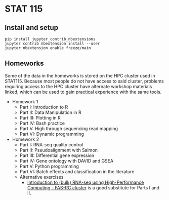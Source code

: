 # STAT 115

## Install and setup

```
pip install jupyter_contrib_nbextensions
jupyter contrib nbextension install --user
jupyter nbextension enable freeze/main
```

## Homeworks

Some of the data in the homeworks is stored on the HPC cluster used in STAT115.
Because most people do not have access to said cluster, problems requiring
access to the HPC cluster have alternate workshop materials linked, which can
be used to gain practical experience with the same tools.

- Homework 1
  - Part I: Introduction to R
  - Part II: Data Manipulation in R
  - Part III: Plotting in R
  - Part IV: Bash practice
  - Part V: High through sequencing read mapping
  - Part VI: Dynamic programming
- Homework 2
  - Part I: RNA-seq quality control
  - Part II: Pseudoalignment with Salmon
  - Part III: Differential gene expression
  - Part IV: Gene ontology with DAVID and GSEA
  - Part V: Python programming
  - Part VI: Batch effects and classification in the literature
  - Alternative exercises
    - [Introduction to (bulk) RNA-seq using High-Performance Computing - FAS-RC cluster](https://hbctraining.github.io/Intro-to-rnaseq-fasrc-salmon-flipped/schedule/links-to-lessons.html) is a good substitute for Parts I and II.

